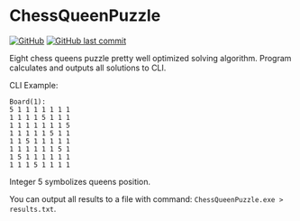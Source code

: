 # ChessQueenPuzzle
[![GitHub](https://img.shields.io/github/license/Paklausk/ChessQueenPuzzle?style=for-the-badge)](https://github.com/Paklausk/ChessQueenPuzzle/blob/master/LICENSE)
[![GitHub last commit](https://img.shields.io/github/last-commit/Paklausk/ChessQueenPuzzle.svg?style=for-the-badge)]()

Eight chess queens puzzle pretty well optimized solving algorithm. Program calculates and outputs all solutions to CLI.

CLI Example:
```
Board(1):
5 1 1 1 1 1 1 1
1 1 1 1 5 1 1 1
1 1 1 1 1 1 1 5
1 1 1 1 1 5 1 1
1 1 5 1 1 1 1 1
1 1 1 1 1 1 5 1
1 5 1 1 1 1 1 1
1 1 1 5 1 1 1 1
```
Integer 5 symbolizes queens position.

You can output all results to a file with command: `ChessQueenPuzzle.exe > results.txt`.
